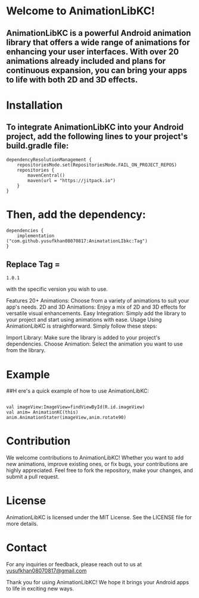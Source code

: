 # Welcome to AnimationLibKC!

## AnimationLibKC is a powerful Android animation library that offers a wide range of animations for enhancing your user interfaces. With over 20 animations already included and plans for continuous expansion, you can bring your apps to life with both 2D and 3D effects.

# Installation
## To integrate AnimationLibKC into your Android project, add the following lines to your project's build.gradle file:
```
dependencyResolutionManagement {
    repositoriesMode.set(RepositoriesMode.FAIL_ON_PROJECT_REPOS)
    repositories {
        mavenCentral()
        maven(url = "https://jitpack.io")
    }
}
```
# Then, add the dependency:
```
dependencies {
    implementation ("com.github.yusufkhan08070817:AnimatationLIbkc:Tag")
}

```
## Replace Tag =
``` 
1.0.1
```
with the specific version you wish to use.

Features
20+ Animations: Choose from a variety of animations to suit your app's needs.
2D and 3D Animations: Enjoy a mix of 2D and 3D effects for versatile visual enhancements.
Easy Integration: Simply add the library to your project and start using animations with ease.
Usage
Using AnimationLibKC is straightforward. Simply follow these steps:

Import Library: Make sure the library is added to your project's dependencies.
Choose Animation: Select the animation you want to use from the library.
# Example
##H ere's a quick example of how to use AnimationLibKC:
```

val imageView:ImageView=findViewById(R.id.imageView)
val anim= AnimationKC(this)
anim.AnimationStater(imageView,anim.rotate90)
```
# Contribution
We welcome contributions to AnimationLibKC! Whether you want to add new animations, improve existing ones, or fix bugs, your contributions are highly appreciated. Feel free to fork the repository, make your changes, and submit a pull request.

# License
AnimationLibKC is licensed under the MIT License. See the LICENSE file for more details.

# Contact
For any inquiries or feedback, please reach out to us at yusufkhan08070817@gmail.com

Thank you for using AnimationLibKC! We hope it brings your Android apps to life in exciting new ways.

